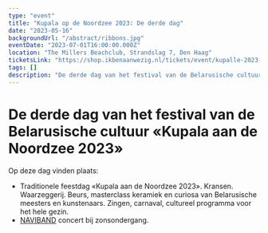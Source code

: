 ```yaml
---
type: "event"
title: "Kupala op de Noordzee 2023: De derde dag"
date: "2023-05-16"
backgroundUrl: "/abstract/ribbons.jpg"
eventDate: "2023-07-01T16:00:00.000Z"
location: "The Millers Beachclub, Strandslag 7, Den Haag"
ticketsLink: "https://shop.ikbenaanwezig.nl/tickets/event/kupalle-2023-early-birds"
tags: []
description: "De derde dag van het festival van de Belarusische cultuur «Kupala aan de Noordzee 2023»"
---
```


# De derde dag van het festival van de Belarusische cultuur «Kupala aan de Noordzee 2023»

Op deze dag vinden plaats:
- Traditionele feestdag «Kupala aan de Noordzee 2023». Kransen. Waarzeggerij. Beurs, masterclass keramiek en curiosa van Belarusische meesters en kunstenaars. Zingen, carnaval, cultureel programma voor het hele gezin.
- [NAVIBAND](https://www.instagram.com/naviband/) concert bij zonsondergang.
